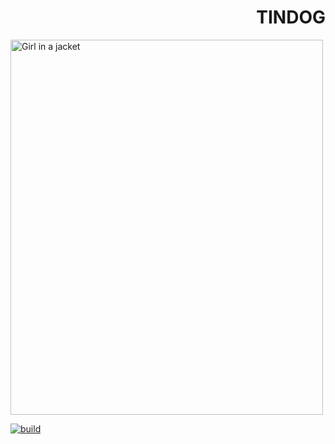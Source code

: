 <h1 align="right">  TINDOG </h1> 
<img src="https://www.androidpolice.com/wp-content/uploads/2015/06/nexus2cee_tindog.png" alt="Girl in a jacket" width="500px" height="600px">

<a href="https://github.com/ntkme/github-buttons/workflows/build/badge.svg" target="_blank" rel="noopener noreferrer"><img src="https://github.com/ntkme/github-buttons/workflows/build/badge.svg" alt="build" style="max-width:100%;"></a>
